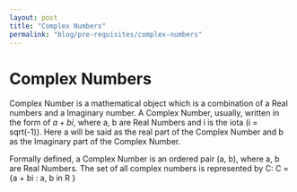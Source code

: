 ```yaml
---
layout: post
title: "Complex Numbers"
permalink: "blog/pre-requisites/complex-numbers"
---
```


# Complex Numbers
Complex Number is a mathematical object which is a combination of a Real numbers and a Imaginary number. A Complex Number, usually, written in the form of $a + bi$, where a, b are Real Numbers and i is the iota (i = sqrt(-1)). Here a will be said as the real part of the Complex Number and b as the Imaginary part of the Complex Number.

Formally defined, a Complex Number is an ordered pair (a, b), where a, b are Real Numbers.
The set of all complex numbers is represented by C:
        C = {a + bi : a, b in R }